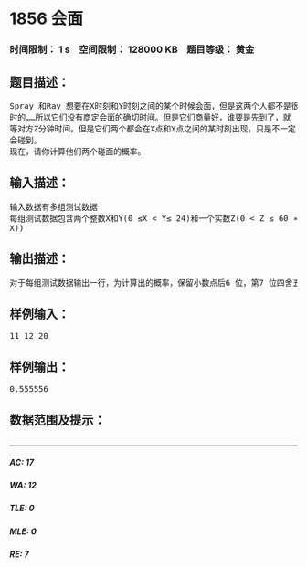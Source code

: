 # 1856 会面   
### 时间限制： 1 s&nbsp;&nbsp;&nbsp;&nbsp;空间限制： 128000 KB&nbsp;&nbsp;&nbsp;&nbsp;题目等级： 黄金  
## 题目描述：  

<pre>
Spray 和Ray 想要在X时刻和Y时刻之间的某个时候会面，但是这两个人都不是很准  
时的……所以它们没有商定会面的确切时间。但是它们商量好，谁要是先到了，就  
等对方Z分钟时间。但是它们两个都会在X点和Y点之间的某时刻出现，只是不一定  
会碰到。  
现在，请你计算他们两个碰面的概率。
</pre>
  
  
## 输入描述：  

<pre>
输入数据有多组测试数据  
每组测试数据包含两个整数X和Y(0 ≤X < Y≤ 24)和一个实数Z(0 < Z ≤ 60 ∗ (Y −  
X))
</pre>
  
  
## 输出描述：  

<pre>
对于每组测试数据输出一行，为计算出的概率，保留小数点后6 位，第7 位四舍五入。
</pre>
  
  
## 样例输入：  

<pre>
11 12 20
</pre>
  
  
## 样例输出：  

<pre>
0.555556
</pre>
  
  
## 数据范围及提示：  

<pre>
</pre>
  
  
***  

##### AC: 17  
##### WA: 12  
##### TLE: 0  
##### MLE: 0  
##### RE: 7  

